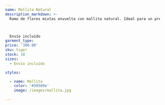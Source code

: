 ```yaml
---
name: Mallita Natural
description_markdown: >-
  Ramo de flores mixtas envuelta con mallita natural. Ideal para un presente de ocación especial.



  Envío incluído
garment_type:
price: '300.00'
sku: tiger
stock: 10
sizes:
  - Envío incluído

styles:

  - name: Mallita
    color: '#39589e'
    image: /images/mallita.jpg
 
---
```

